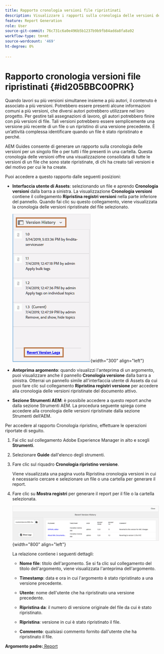 ```yaml
---
title: Rapporto cronologia versioni file ripristinati
description: Visualizzare i rapporti sulla cronologia delle versioni dei file ripristinati in AEM Guides. Scopri come accedere ai registri di ripristino della versione dall’interfaccia utente di Assets, dall’anteprima dell’argomento e dalla selezione degli strumenti AEM.
feature: Report Generation
role: User
source-git-commit: 76c731c6a0e496b5b1237b9b9fb84adda8fa8a92
workflow-type: tm+mt
source-wordcount: '469'
ht-degree: 0%

---
```


# Rapporto cronologia versioni file ripristinati {#id205BBC00PRK}

Quando lavori su più versioni simultanee insieme a più autori, il contenuto è associato a più versioni. Potrebbero essere presenti alcune informazioni comuni a più versioni, che diversi autori potrebbero utilizzare nel loro progetto. Per gestire tali assegnazioni di lavoro, gli autori potrebbero finire con più versioni di file. Tali versioni potrebbero essere semplicemente una versione più recente di un file o un ripristino di una versione precedente. È un’attività complessa identificare quando un file è stato ripristinato e perché.

AEM Guides consente di generare un rapporto sulla cronologia delle versioni per un singolo file o per tutti i file presenti in una cartella. Questa cronologia delle versioni offre una visualizzazione consolidata di tutte le versioni di un file che sono state ripristinate, di chi ha creato tali versioni e del motivo per cui le ha create.

Puoi accedere a questo rapporto dalle seguenti posizioni:

- **Interfaccia utente di Assets**: selezionando un file e aprendo **Cronologia versioni** dalla barra a sinistra. La visualizzazione **Cronologia versioni** contiene il collegamento **Ripristina registri versioni** nella parte inferiore del pannello. Quando fai clic su questo collegamento, viene visualizzata la cronologia delle versioni ripristinate del file selezionato.

  ![](images/revert-log-from-assets-ui.png){width="300" align="left"}

- **Anteprima argomento**: quando visualizzi l&#39;anteprima di un argomento, puoi visualizzare anche il pannello **Cronologia versione** dalla barra a sinistra. Otterrai un pannello simile all&#39;interfaccia utente di Assets da cui puoi fare clic sul collegamento **Ripristina registri versione** per accedere alla cronologia delle versioni ripristinate del documento attivo.

- **Sezione Strumenti AEM**: è possibile accedere a questo report anche dalla sezione Strumenti AEM. La procedura seguente spiega come accedere alla cronologia delle versioni ripristinate dalla sezione Strumenti dell’AEM.


Per accedere al rapporto Cronologia ripristino, effettuare le operazioni riportate di seguito.

1. Fai clic sul collegamento Adobe Experience Manager in alto e scegli **Strumenti**.

1. Selezionare **Guide** dall&#39;elenco degli strumenti.

1. Fare clic sul riquadro **Cronologia ripristino versione**.

   Viene visualizzata una pagina vuota Ripristina cronologia versioni in cui è necessario cercare e selezionare un file o una cartella per generare il report.

1. Fare clic su **Mostra registri** per generare il report per il file o la cartella selezionata.

   ![](images/revert-version-history-report.png){width="800" align="left"}

   La relazione contiene i seguenti dettagli:

   - **Nome file**: titolo dell&#39;argomento. Se si fa clic sul collegamento del titolo dell&#39;argomento, viene visualizzata l&#39;anteprima dell&#39;argomento.

   - **Timestamp**: data e ora in cui l&#39;argomento è stato ripristinato a una versione precedente.

   - **Utente**: nome dell&#39;utente che ha ripristinato una versione precedente.

   - **Ripristina da**: il numero di versione originale del file da cui è stato ripristinato.

   - **Ripristina**: versione in cui è stato ripristinato il file.

   - **Commento**: qualsiasi commento fornito dall&#39;utente che ha ripristinato il file.


**Argomento padre:**[ Report](reports-intro.md)
